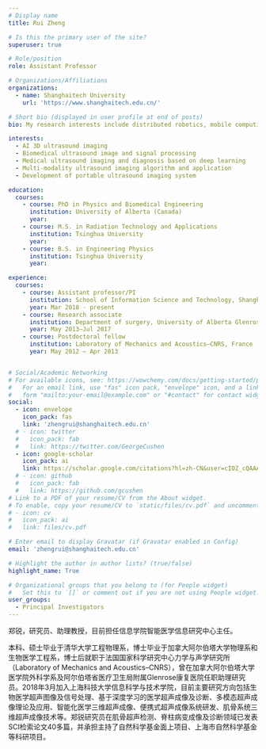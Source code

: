 ```yaml
---
# Display name
title: Rui Zheng

# Is this the primary user of the site?
superuser: true

# Role/position
role: Assistant Professor

# Organizations/Affiliations
organizations:
  - name: Shanghaitech University
    url: 'https://www.shanghaitech.edu.cn/'

# Short bio (displayed in user profile at end of posts)
bio: My research interests include distributed robotics, mobile computing and programmable matter.

interests:
  - AI 3D ultrasound imaging 
  - Biomedical ultrasound image and signal processing
  - Medical ultrasound imaging and diagnosis based on deep learning
  - Multi-modality ultrasound imaging algorithm and application
  - Development of portable ultrasound imaging system

education:
  courses:
    - course: PhD in Physics and Biomedical Engineering
      institution: University of Alberta (Canada)
      year: 
    - course: M.S. in Radiation Technology and Applications
      institution: Tsinghua University 
      year: 
    - course: B.S. in Engineering Physics 
      institution: Tsinghua University
      year: 

experience:
  courses:
    - course: Assistant professor/PI
      institution: School of Information Science and Technology, ShanghaiTech University, Shanghai, China
      year: Mar 2018 - present
    - course: Research associate
      institution: Department of surgery, University of Alberta Glenrose Rehabilitation Hospital, Alberta Health Services, Canada
      year: May 2013–Jul 2017
    - course: Postdoctoral fellow
      institution: Laboratory of Mechanics and Acoustics–CNRS, France
      year: May 2012 – Apr 2013


# Social/Academic Networking
# For available icons, see: https://wowchemy.com/docs/getting-started/page-builder/#icons
#   For an email link, use "fas" icon pack, "envelope" icon, and a link in the
#   form "mailto:your-email@example.com" or "#contact" for contact widget.
social:
  - icon: envelope
    icon_pack: fas
    link: 'zhengrui@shanghaitech.edu.cn'
  # - icon: twitter
  #   icon_pack: fab
  #   link: https://twitter.com/GeorgeCushen
  - icon: google-scholar
    icon_pack: ai
    link: https://scholar.google.com/citations?hl=zh-CN&user=cIOZ_cQAAAAJ
  # - icon: github
  #   icon_pack: fab
  #   link: https://github.com/gcushen
# Link to a PDF of your resume/CV from the About widget.
# To enable, copy your resume/CV to `static/files/cv.pdf` and uncomment the lines below.
# - icon: cv
#   icon_pack: ai
#   link: files/cv.pdf

# Enter email to display Gravatar (if Gravatar enabled in Config)
email: 'zhengrui@shanghaitech.edu.cn'

# Highlight the author in author lists? (true/false)
highlight_name: True

# Organizational groups that you belong to (for People widget)
#   Set this to `[]` or comment out if you are not using People widget.
user_groups:
  - Principal Investigators
---
```



<!-- Nelson Bighetti is a professor of artificial intelligence at the Stanford AI Lab. His research interests include distributed robotics, mobile computing and programmable matter. He leads the Robotic Neurobiology group, which develops self-reconfiguring robots, systems of self-organizing robots, and mobile sensor networks. -->

郑锐，研究员、助理教授，目前担任信息学院智能医学信息研究中心主任。

本科、硕士毕业于清华大学工程物理系，博士毕业于加拿大阿尔伯塔大学物理系和生物医学工程系，博士后就职于法国国家科学研究中心力学与声学研究所（Laboratory of Mechanics and Acoustics–CNRS），曾在加拿大阿尔伯塔大学医学院外科学系及阿尔伯塔省医疗卫生局附属Glenrose康复医院任职助理研究员。2018年3月加入上海科技大学信息科学与技术学院，目前主要研究方向包括生物医学超声图像及信号处理、基于深度学习的医学超声成像及诊断、多模态超声成像理论及应用、智能化医学三维超声成像、便携式超声成像系统研发、肌骨系统三维超声成像技术等。郑锐研究员在肌骨超声检测、脊柱病变成像及诊断领域已发表SCI检索论文40多篇，并承担主持了自然科学基金面上项目、上海市自然科学基金等科研项目。
